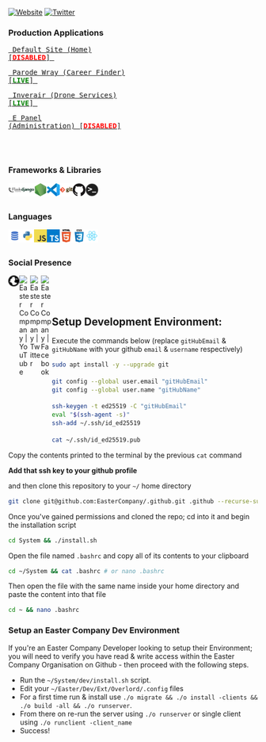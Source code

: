 
[![Website](https://img.shields.io/badge/Easter%20Company-website-orange)](https://www.easter.company)
[![Twitter](https://img.shields.io/twitter/follow/eastercompany?label=Easter%20Company&style=social)](https://twitter.com/eastercompany)

### Production Applications

<a href="https://www.easter.company"><pre> Default Site           (Home)    [<b style="color: red !important;">DISABLED</b>] </pre></a>
<a href="https://www.pardoewray.com"><pre> Parode Wray   (Career Finder)    [<b style="color: green !important;">LIVE</b>] </pre></a>
<a href="https://www.inverair.co.uk"><pre> Inverair     (Drone Services)    [<b style="color: green !important;">LIVE</b>] </pre></a>
<a href="https://eastercompany.eu.pythonanywhere.com">
                                     <pre> E Panel      (Administration)    [<b style="color: red !important;">DISABLED</b>] </pre></a>

<br/>
<br/>

### Frameworks & Libraries

<img align="left" alt="Flask" width="26px" src="https://raw.githubusercontent.com/github/explore/80688e429a7d4ef2fca1e82350fe8e3517d3494d/topics/flask/flask.png" />
<img align="left" alt="Django" width="26px" src="https://raw.githubusercontent.com/github/explore/80688e429a7d4ef2fca1e82350fe8e3517d3494d/topics/django/django.png" />
<img align="left" alt="Node.js" width="26px" src="https://raw.githubusercontent.com/github/explore/80688e429a7d4ef2fca1e82350fe8e3517d3494d/topics/nodejs/nodejs.png" />
<img align="left" alt="Visual Studio Code" width="26px" src="https://raw.githubusercontent.com/github/explore/80688e429a7d4ef2fca1e82350fe8e3517d3494d/topics/visual-studio-code/visual-studio-code.png" />
<img align="left" alt="Git" width="26px" src="https://raw.githubusercontent.com/github/explore/78df643247d429f6cc873026c0622819ad797942/topics/git/git.png" />
<img align="left" alt="GitHub" width="26px" src="https://raw.githubusercontent.com/github/explore/78df643247d429f6cc873026c0622819ad797942/topics/github/github.png" />
<img align="left" alt="Terminal" width="26px" src="https://raw.githubusercontent.com/github/explore/80688e429a7d4ef2fca1e82350fe8e3517d3494d/topics/terminal/terminal.png" />

<br/>
<br/>

### Languages

<img align="left" alt="SQL" width="26px" src="https://raw.githubusercontent.com/github/explore/80688e429a7d4ef2fca1e82350fe8e3517d3494d/topics/sql/sql.png" />
<img align="left" alt="Python" width="26px" src="https://raw.githubusercontent.com/github/explore/80688e429a7d4ef2fca1e82350fe8e3517d3494d/topics/python/python.png" />
<img align="left" alt="JavaScript" width="26px" src="https://raw.githubusercontent.com/github/explore/80688e429a7d4ef2fca1e82350fe8e3517d3494d/topics/javascript/javascript.png" />
<img align="left" alt="TypeScript" width="26px" src="https://raw.githubusercontent.com/github/explore/80688e429a7d4ef2fca1e82350fe8e3517d3494d/topics/typescript/typescript.png" />
<img align="left" alt="HTML5" width="26px" src="https://raw.githubusercontent.com/github/explore/80688e429a7d4ef2fca1e82350fe8e3517d3494d/topics/html/html.png" />
<img align="left" alt="CSS3" width="26px" src="https://raw.githubusercontent.com/github/explore/80688e429a7d4ef2fca1e82350fe8e3517d3494d/topics/css/css.png" />
<img align="left" alt="React" width="26px" src="https://raw.githubusercontent.com/github/explore/80688e429a7d4ef2fca1e82350fe8e3517d3494d/topics/react/react.png" />

<br/>
<br/>

### Social Presence

[<img align="left" alt="easter.company" width="22px" src="https://raw.githubusercontent.com/iconic/open-iconic/master/svg/globe.svg" />][website]
[<img align="left" alt="Easter Company | YouTube" width="22px" src="https://cdn.jsdelivr.net/npm/simple-icons@v3/icons/youtube.svg" />][youtube]
[<img align="left" alt="Easter Company | Twitter" width="22px" src="https://cdn.jsdelivr.net/npm/simple-icons@v3/icons/twitter.svg" />][twitter]
[<img align="left" alt="Easter Company | Facebook" width="22px" src="https://image.freepik.com/free-icon/facebook-logo_318-53644.jpg" />][facebook]

[website]: https://www.easter.company/
[twitter]: https://twitter.com/eastercompany
[facebook]: https://facebook.com/eastercompany
[youtube]: https://www.youtube.com/channel/UC6JMuccPLOKRL9cI95ZtJQQ

<br/>
<br/>
<br/>

## Setup Development Environment:

Execute the commands below (replace `gitHubEmail` & `gitHubName` with your github `email` & `username` respectively)

```bash
sudo apt install -y --upgrade git

git config --global user.email "gitHubEmail"
git config --global user.name "gitHubName"

ssh-keygen -t ed25519 -C "gitHubEmail"
eval "$(ssh-agent -s)"
ssh-add ~/.ssh/id_ed25519

cat ~/.ssh/id_ed25519.pub
```
Copy the contents printed to the terminal by the previous `cat` command

**Add that ssh key to your github profile** 

and then clone this repository to your `~/` home directory

```bash
git clone git@github.com:EasterCompany/.github.git .github --recurse-submodules
```

Once you've gained permissions and cloned the repo; cd into it and begin the installation script

```bash
cd System && ./install.sh
```

Open the file named `.bashrc` and copy all of its contents to your clipboard

```bash
cd ~/System && cat .bashrc # or nano .bashrc
```

Then open the file with the same name inside your home directory and paste the content into
that file

```bash
cd ~ && nano .bashrc
```

### Setup an Easter Company Dev Environment

If you're an Easter Company Developer looking to setup their Environment; you will need to verify you have
read & write access within the Easter Company Organisation on Github - then proceed with the following steps.

- Run the `~/System/dev/install.sh` script.
- Edit your `~/Easter/Dev/Ext/Overlord/.config` files
- For a first time run & install use `./o migrate && ./o install -clients && ./o build -all && ./o runserver`.
- From there on re-run the server using `./o runserver` or single client using `./o runclient -client_name`
- Success!
